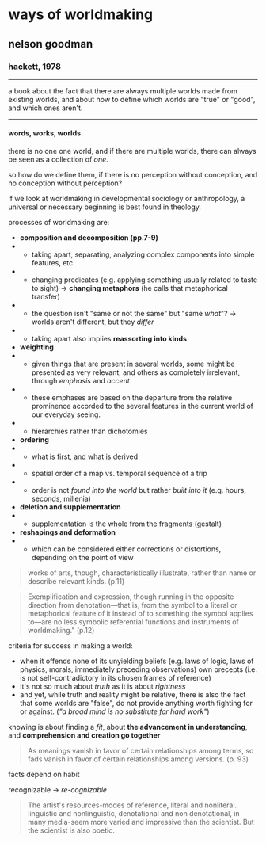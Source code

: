 # ways of worldmaking

## nelson goodman

### hackett, 1978

---

a book about the fact that there are always multiple worlds made from existing worlds, and about how to define which worlds are "true" or "good", and which ones aren't.

---

#### words, works, worlds

there is no one one world, and if there are multiple worlds, there can always be seen as a collection of *one*.

so how do we define them, if there is no perception without conception, and no conception without perception?

if we look at worldmaking in developmental sociology or anthropology, a universal or necessary beginning is best found in theology.

processes of worldmaking are:

- **composition and decomposition (pp.7-9)**
- - taking apart, separating, analyzing complex components into simple features, etc.
- - changing predicates (e.g. applying something usually related to taste to sight) -> **changing metaphors**  (he calls that metaphorical transfer)
- - the question isn't "same or not the same" but "same *what*"? -> worlds aren't different, but they *differ*
- - taking apart also implies **reassorting into kinds**
- **weighting**
- - given things that are present in several worlds, some might be presented as very relevant, and others as completely irrelevant, through *emphasis* and *accent*
- - these emphases are based on the departure from the relative prominence accorded to the several features in the current world of our everyday seeing.
- - hierarchies rather than dichotomies
- **ordering**
- - what is first, and what is derived
- - spatial order of a map vs. temporal sequence of a trip
- - order is not *found into the world* but rather *built into it* (e.g. hours, seconds, millenia)
- **deletion and supplementation**
- - supplementation is the whole from the fragments (gestalt)
- **reshapings and deformation**
- - which can be considered either corrections or distortions, depending on the point of view

> works of arts, though, characteristically illustrate, rather than name or describe relevant kinds. (p.11)

> Exemplification and expression, though running in the opposite direction from denotation—that is, from the symbol to a literal or metaphorical feature of it instead of to something the symbol applies to—are no less symbolic referential functions and instruments of worldmaking." (p.12)

criteria for success in making a world:

- when it offends none of its unyielding beliefs (e.g. laws of logic, laws of physics, morals, immediately preceding observations) own precepts (i.e. is not self-contradictory in its chosen frames of reference)
- it's not so much about *truth* as it is about *rightness*
- and yet, while truth and reality might be relative, there is also the fact that some worlds are "false", do not provide anything worth fighting for or against. (*"a broad mind is no substitute for hard work"*)

knowing is about finding a *fit*, about **the advancement in understanding**, and **comprehension and creation go together**

> As meanings vanish in favor of  certain relationships among terms, so fads vanish in favor of  certain relationships among versions. (p. 93)

facts depend on habit

recognizable -> *re-cognizable*

> The artist's resources-modes of reference, literal and  nonliteral. linguistic and nonlinguistic, denotational and non­ denotational, in many media-seem more varied and impressive  than the scientist. But the scientist is also poetic.